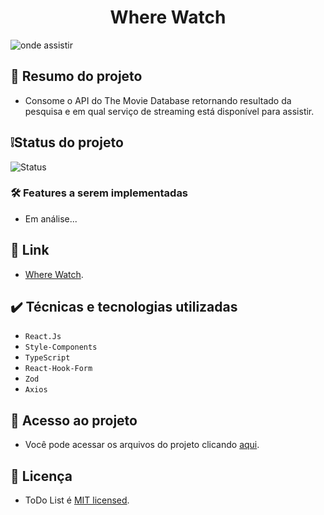 <h1 align="center"> Where Watch </h1>

![onde assistir](https://github.com/AguiarIsaac/where-watch/assets/37755163/3b5cdca5-06e1-4710-96d9-1a431fd07938)

## 📄 Resumo do projeto
* Consome o API do The Movie Database retornando resultado da pesquisa e em qual serviço de streaming está disponível para assistir.
## ❕Status do projeto
![Status](https://img.shields.io/badge/Status-Em%20an%C3%A1lise-FF8C00?style=for-the-badge)

### 🛠️ Features a serem implementadas
* Em análise...

## 🔗 Link
* [Where Watch](https://wherewatch.vercel.app/).

## ✔️ Técnicas e tecnologias utilizadas
- ``React.Js``
- ``Style-Components``
- ``TypeScript``
- ``React-Hook-Form``
- ``Zod``
- ``Axios``

## 📁 Acesso ao projeto
* Você pode acessar os arquivos do projeto clicando [aqui](https://github.com/AguiarIsaac/where-watch).

## 📜 Licença
* ToDo List é [MIT licensed](./LICENSE).
